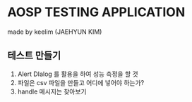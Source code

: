 # AOSP TESTING APPLICATION

made by keelim (JAEHYUN KIM)

## 테스트 만들기
1. Alert DIalog 를 활용을 하여 성능 측정을 할 것
2. 파일은 csv 파일을 만들고 어디에 넣어야 하는가?
3. handle 메시지는 찾아보기
